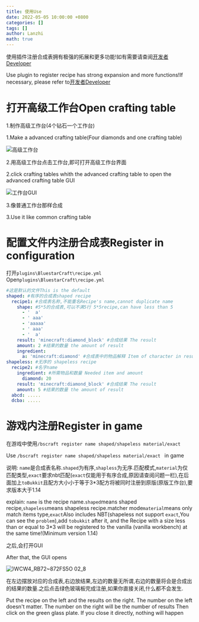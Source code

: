 ```yaml
---
title: 使用Use
date: 2022-05-05 10:00:00 +0800
categories: []
tags: []
author: Lanzhi
math: true
---
```


使用插件注册合成表拥有极强的拓展和更多功能!如有需要请查阅[开发者Developer](https://www.bluestarmc.top/posts/BluestarCraft_dev/)

Use plugin to register recipe has strong expansion and more functions!If necessary, please refer to[开发者Developer](https://www.bluestarmc.top/posts/BluestarCraft_dev/)

# 打开高级工作台Open crafting table
 1.制作高级工作台(4个钻石一个工作台)

 1.Make a advanced crafting table(Four diamonds and one crafting table)

  ![高级工作台](https://user-images.githubusercontent.com/90564167/169694365-e72b5f19-9288-47c7-b20a-e960bebc9388.png)

 2.用高级工作台点击工作台,即可打开高级工作台界面

 2.click crafting tables whith the advanced crafting table to open the advanced crafting table GUI

  ![工作台GUI](https://user-images.githubusercontent.com/90564167/169694661-9025859d-e52a-44a8-b14e-92c2f19dd183.gif)

 3.像普通工作台那样合成

 3.Use it like common crafting table

# 配置文件内注册合成表Register in configuration
 打开```plugins\BluestarCraft\recipe.yml```
 Open```plugins\BluestarCraft\recipe.yml```
```yaml
#这是默认的文件This is the default
shaped: #有序的合成表shaped recipe
  recipe1: #合成表名称,不能重名Recipe's name,cannot duplicate name
    shape: #5*5的合成表,可以不满5行 5*5recipe,can have less than 5
      - '  a'
      - ' aaa'
      - 'aaaaa'
      - ' aaa'
      - '  a'
    result: 'minecraft:diamond_block' #合成结果 The result
    amount: 2 #结果的数量 the amount of result
    ingredient:
      a: 'minecraft:diamond' #合成表中的物品解释 Item of character in result
shapeless: #无序的 shapeless recipe
  recipe2: #名字name
    ingredient: #所需物品和数量 Needed item and amount
      diamond: 20
    result: 'minecraft:diamond_block' #合成结果 The result
    amount: 5 #结果的数量 the amount of result
  abcd: .....
  dcba: .....
```
# 游戏内注册Register in game
在游戏中使用`/bscraft register name shaped/shapeless material/exact `

Use `/bscraft register name shaped/shapeless material/exact ` in game

说明: ```name```是合成表名称.```shaped```为有序,```shapless```为无序.匹配模式,```material```为仅匹配类型,```exact```要求nbt匹配(```exact```仅能用于有序合成,原因请查阅问题一栏),在后面加上```toBukkit```且配方大小小于等于3*3配方将被同时注册到原版(原版工作台),要求版本大于1.14

explain: ```name``` is the recipe name.```shaped```means shaped recipe,```shapeless```means shapeless recipe.matcher mode```material```means only match items type,```exact```Also includes NBT(shapeless not support ```exact```,You can see the ```problem```),add  ```tobukkit``` after it, and the Recipe with a size less than or equal to 3*3 will be registered to the vanilla (vanilla workbench) at the same time!(Minimum version 1.14)

之后,会打开GUI

After that, the GUI opens

![)WCW4_RB72~872FS5O 02_8](https://user-images.githubusercontent.com/90564167/169697294-73e12977-5885-498e-98ec-11065897595a.png)

在左边摆放对应的合成表,右边放结果,左边的数量无所谓,右边的数量将会是合成出的结果的数量.之后点击绿色玻璃板完成注册,如果你直接关闭,什么都不会发生.

Put the recipe on the left and the results on the right. The number on the left doesn't matter. The number on the right will be the number of results Then click on the green glass plate. If you close it directly, nothing will happen